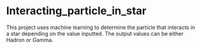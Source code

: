 # Interacting_particle_in_star
This project uses machine learning to determine the particle that interacts in a star depending on the value inputted. The output values can be either Hadron or Gamma. 
